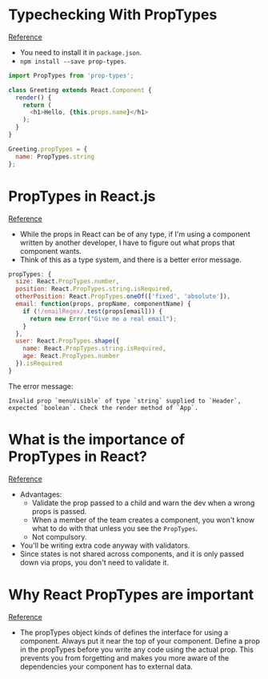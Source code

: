 # Typechecking With PropTypes
[Reference](https://reactjs.org/docs/typechecking-with-proptypes.html)

- You need to install it in `package.json`.
- `npm install --save prop-types`.

``` js
import PropTypes from 'prop-types';

class Greeting extends React.Component {
  render() {
    return (
      <h1>Hello, {this.props.name}</h1>
    );
  }
}

Greeting.propTypes = {
  name: PropTypes.string
};
```

# PropTypes in React.js
[Reference](https://developer.fortnox.se/blog/proptypes-in-react-js/)

- While the props in React can be of any type, if I'm using a component written by another developer, I have to figure out what props that component wants.
- Think of this as a type system, and there is a better error message.

``` js
propTypes: {
  size: React.PropTypes.number,
  position: React.PropTypes.string.isRequired,
  otherPosition: React.PropTypes.oneOf(['fixed', 'absolute']),
  email: function(props, propName, componentName) {
    if (!/emailRegex/.test(props[email])) {
      return new Error("Give me a real email");
    }
  },
  user: React.PropTypes.shape({
    name: React.PropTypes.string.isRequired,
    age: React.PropTypes.number
  }).isRequired
}
```

The error message:

```
Invalid prop `menuVisible` of type `string` supplied to `Header`, expected `boolean`. Check the render method of `App`.
```

# What is the importance of PropTypes in React?
[Reference](https://stackoverflow.com/questions/39677545/what-is-the-importance-of-proptypes-in-react)

- Advantages:
  - Validate the prop passed to a child and warn the dev when a wrong props is passed.
  - When a member of the team creates a component, you won't know what to do with that unless you see the `PropTypes`.
  - Not compulsory.
- You'll be writing extra code anyway with validators.
- Since states is not shared across components, and it is only passed down via props, you don't need to validate it.

# Why React PropTypes are important
[Reference](https://wecodetheweb.com/2015/06/02/why-react-proptypes-are-important/)

- The propTypes object kinds of defines the interface for using a component. Always put it near the top of your component. Define a prop in the propTypes before you write any code using the actual prop. This prevents you from forgetting and makes you more aware of the dependencies your component has to external data.
